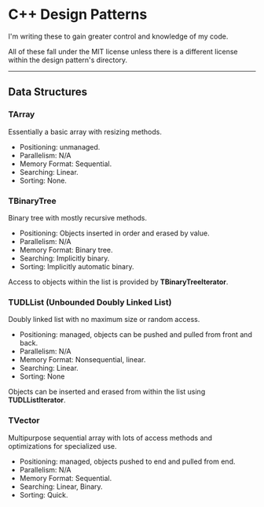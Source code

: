 # C++ Design Patterns

I'm writing these to gain greater control and knowledge of my code.

All of these fall under the MIT license unless there is a different license within the design pattern's directory.

---
## Data Structures

### TArray
Essentially a basic array with resizing methods.

- Positioning: unmanaged.
- Parallelism: N/A
- Memory Format: Sequential.
- Searching: Linear.
- Sorting: None.

### TBinaryTree
Binary tree with mostly recursive methods.

- Positioning: Objects inserted in order and erased by value.
- Parallelism: N/A
- Memory Format: Binary tree.
- Searching: Implicitly binary.
- Sorting: Implicitly automatic binary.

Access to objects within the list is provided by **TBinaryTreeIterator**.

### TUDLList (Unbounded Doubly Linked List)
Doubly linked list with no maximum size or random access.

- Positioning: managed, objects can be pushed and pulled from front and back.
- Parallelism: N/A
- Memory Format: Nonsequential, linear.
- Searching: Linear.
- Sorting: None

Objects can be inserted and erased from within the list using **TUDLListIterator**.

### TVector
Multipurpose sequential array with lots of access methods and optimizations for specialized use.

- Positioning: managed, objects pushed to end and pulled from end.
- Parallelism: N/A
- Memory Format: Sequential.
- Searching: Linear, Binary.
- Sorting: Quick.
